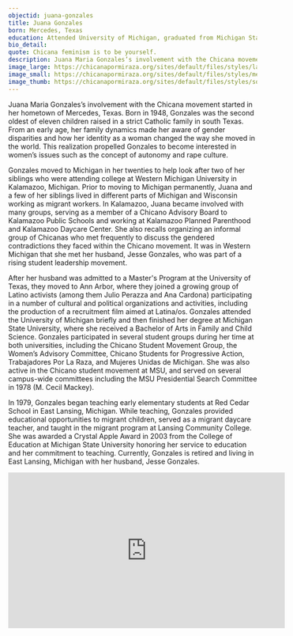 ```yaml
---
objectid: juana-gonzales
title: Juana Gonzales
born: Mercedes, Texas
education: Attended University of Michigan, graduated from Michigan State University with a BA in Family and Child Science.
bio_detail:
quote: Chicana feminism is to be yourself.
description: Juana Maria Gonzales’s involvement with the Chicana movement started in her hometown of Mercedes, Texas. Born in 1948, Gonzales was the second oldest of eleven children raised in a strict Catholic family in south Texas. From an early age, her family dynamics made her aware of gender disparities and how her identity as a woman changed the way she moved in the world. This realization propelled Gonzales to become interested in women’s issues such as the concept of autonomy and rape culture.
image_large: https://chicanapormiraza.org/sites/default/files/styles/large/public/JuanaInterview.PNG
image_small: https://chicanapormiraza.org/sites/default/files/styles/medium/public/JuanaInterview.PNG
image_thumb: https://chicanapormiraza.org/sites/default/files/styles/square_thumbnail/public/JuanaInterview.PNG
---
```


<p dir="ltr">Juana Maria Gonzales’s involvement with the Chicana movement started in her hometown of Mercedes, Texas. Born in 1948, Gonzales was the second oldest of eleven children raised in a strict Catholic family in south Texas. From an early age, her family dynamics made her aware of gender disparities and how her identity as a woman changed the way she moved in the world. This realization propelled Gonzales to become interested in women’s issues such as the concept of autonomy and rape culture.

Gonzales moved to Michigan in her twenties to help look after two of her siblings who were attending college at Western Michigan University in Kalamazoo, Michigan. Prior to moving to Michigan permanently, Juana and a few of her siblings lived in different parts of Michigan and Wisconsin working as migrant workers. In Kalamazoo, Juana became involved with many groups, serving as a member of a Chicano Advisory Board to Kalamazoo Public Schools and working at Kalamazoo Planned Parenthood and Kalamazoo Daycare Center. She also recalls organizing an informal group of Chicanas who met frequently to discuss the gendered contradictions they faced within the Chicano movement. It was in Western Michigan that she met her husband, Jesse Gonzales, who was part of a rising student leadership movement.

<p dir="ltr">After her husband was admitted to a Master's Program at the University of Texas, they moved to Ann Arbor, where they joined a growing group of Latino activists (among them Julio Perazza and Ana Cardona) participating in a number of cultural and political organizations and activities, including the production of a recruitment film aimed at Latina/os. Gonzales attended the University of Michigan briefly and then finished her degree at Michigan State University, where she received a Bachelor of Arts in Family and Child Science. Gonzales participated in several student groups during her time at both universities, including the Chicano Student Movement Group, the Women’s Advisory Committee, Chicano Students for Progressive Action, Trabajadores Por La Raza, and Mujeres Unidas de Michigan. She was also active in the Chicano student movement at MSU, and served on several campus-wide committees including the MSU Presidential Search Committee in 1978 (M. Cecil Mackey).

<p dir="ltr">In 1979, Gonzales began teaching early elementary students at Red Cedar School in East Lansing, Michigan. While teaching, Gonzales provided educational opportunities to migrant children, served as a migrant daycare teacher, and taught in the migrant program at Lansing Community College. She was awarded a Crystal Apple Award in 2003 from the College of Education at Michigan State University honoring her service to education and her commitment to teaching. Currently, Gonzales is retired and living in East Lansing, Michigan with her husband, Jesse Gonzales.

<div></div>
<iframe allowfullscreen frameborder="0" height="315" src="https://www.youtube.com/embed/XO4zEUixnBc" width="560"></iframe>


